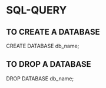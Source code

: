 # SQL-QUERY

## TO CREATE A DATABASE

CREATE DATABASE db_name;

## TO DROP A DATABASE

DROP DATABASE db_name;
